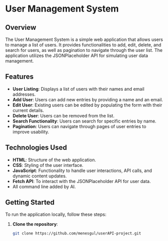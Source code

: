 # User Management System

## Overview
The User Management System is a simple web application that allows users to manage a list of users. It provides functionalities to add, edit, delete, and search for users, as well as pagination to navigate through the user list. The application utilizes the JSONPlaceholder API for simulating user data management. 

## Features
- **User Listing**: Displays a list of users with their names and email addresses.
- **Add User**: Users can add new entries by providing a name and an email.
- **Edit User**: Existing users can be edited by populating the form with their current details.
- **Delete User**: Users can be removed from the list.
- **Search Functionality**: Users can search for specific entries by name.
- **Pagination**: Users can navigate through pages of user entries to improve usability.

## Technologies Used
- **HTML**: Structure of the web application.
- **CSS**: Styling of the user interface.
- **JavaScript**: Functionality to handle user interactions, API calls, and dynamic content updates.
- **Fetch API**: To interact with the JSONPlaceholder API for user data.
- All command line added by AI.

## Getting Started
To run the application locally, follow these steps:

1. **Clone the repository**:
   ```bash
   git clone https://github.com/menesgul/userAPI-project.git
  
